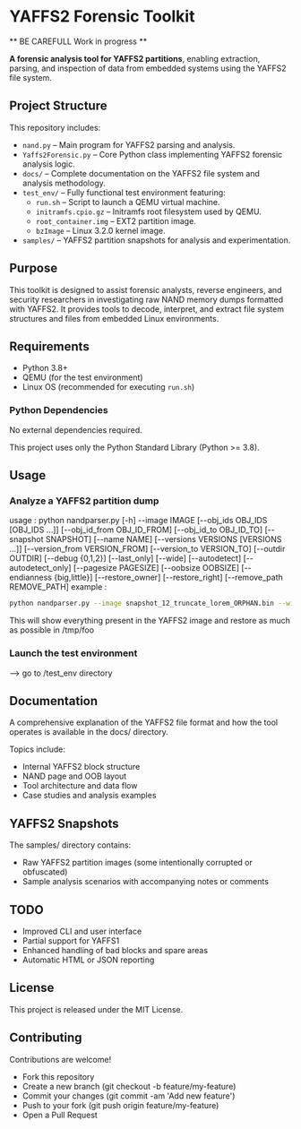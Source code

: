 # YAFFS2 Forensic Toolkit

** BE CAREFULL Work in progress **




**A forensic analysis tool for YAFFS2 partitions**, enabling extraction, parsing, and inspection of data from embedded systems using the YAFFS2 file system.

## Project Structure

This repository includes:

- `nand.py` – Main program for YAFFS2 parsing and analysis.
- `Yaffs2Forensic.py` – Core Python class implementing YAFFS2 forensic analysis logic.
- `docs/` – Complete documentation on the YAFFS2 file system and analysis methodology.
- `test_env/` – Fully functional test environment featuring:
  - `run.sh` – Script to launch a QEMU virtual machine.
  - `initramfs.cpio.gz` – Initramfs root filesystem used by QEMU.
  - `root_container.img` – EXT2 partition image.
  - `bzImage` – Linux 3.2.0 kernel image.
- `samples/` – YAFFS2 partition snapshots for analysis and experimentation.

## Purpose

This toolkit is designed to assist forensic analysts, reverse engineers, and security researchers in investigating raw NAND memory dumps formatted with YAFFS2. It provides tools to decode, interpret, and extract file system structures and files from embedded Linux environments.

## Requirements

- Python 3.8+
- QEMU (for the test environment)
- Linux OS (recommended for executing `run.sh`)

### Python Dependencies

No external dependencies required.

This project uses only the Python Standard Library (Python >= 3.8).

## Usage

### Analyze a YAFFS2 partition dump

usage : python nandparser.py [-h] --image IMAGE 	[--obj_ids OBJ_IDS [OBJ_IDS …]]
					[--obj_id_from OBJ_ID_FROM]
					[--obj_id_to OBJ_ID_TO]
					[--snapshot SNAPSHOT]
					[--name NAME]
					[--versions VERSIONS [VERSIONS …]]
					[--version_from VERSION_FROM]
					[--version_to VERSION_TO]
					[--outdir OUTDIR]
					[--debug {0,1,2}]
					[--last_only]
					[--wide]
					[--autodetect]
					[--autodetect_only]
					[--pagesize PAGESIZE]
					[--oobsize OOBSIZE]
					[--endianness {big,little}]
					[--restore_owner]
					[--restore_right]
					[--remove_path REMOVE_PATH]
example :

```bash
python nandparser.py --image snapshot_12_truncate_lorem_ORPHAN.bin --wide -outdir /tmp/foo 
```

This will show everything present in the YAFFS2 image and restore as much as possible in /tmp/foo


### Launch the test environment

--> go to /test_env directory

## Documentation

A comprehensive explanation of the YAFFS2 file format and how the tool operates is available in the docs/ directory.

Topics include:
- Internal YAFFS2 block structure
- NAND page and OOB layout
- Tool architecture and data flow
- Case studies and analysis examples

## YAFFS2 Snapshots

The samples/ directory contains:
- Raw YAFFS2 partition images (some intentionally corrupted or obfuscated)
- Sample analysis scenarios with accompanying notes or comments

## TODO

- Improved CLI and user interface
- Partial support for YAFFS1
- Enhanced handling of bad blocks and spare areas
- Automatic HTML or JSON reporting

## License

This project is released under the MIT License.

## Contributing

Contributions are welcome!
- Fork this repository
- Create a new branch (git checkout -b feature/my-feature)
- Commit your changes (git commit -am 'Add new feature')
- Push to your fork (git push origin feature/my-feature)
- Open a Pull Request


